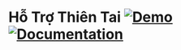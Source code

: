 # Hỗ Trợ Thiên Tai [![Demo](https://img.shields.io/badge/Demo-2ea44f?style=for-the-badge)](https://fbetahou.budibase.app/app/disaster-relief) [![Documentation](https://img.shields.io/badge/Documentation-blue?style=for-the-badge)]()


<!--

**Here are some ideas to get you started:**

🙋‍♀️ A short introduction - what is your organization all about?
🌈 Contribution guidelines - how can the community get involved?
👩‍💻 Useful resources - where can the community find your docs? Is there anything else the community should know?
🍿 Fun facts - what does your team eat for breakfast?
🧙 Remember, you can do mighty things with the power of [Markdown](https://docs.github.com/github/writing-on-github/getting-started-with-writing-and-formatting-on-github/basic-writing-and-formatting-syntax)
-->
